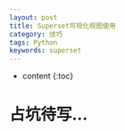```yaml
---
layout: post
title: Superset可视化视图使用
category: 技巧
tags: Python
keywords: superset
---
```

* content
{:toc}

# 占坑待写...